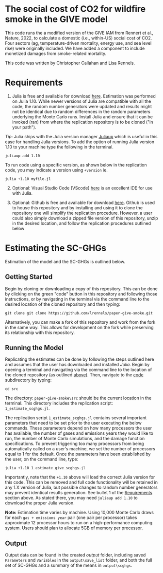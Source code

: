 # The social cost of CO2 for wildfire smoke in the GIVE model

This code runs the a modified version of the GIVE IAM from Rennert et al., Nature, 2022, to calculate a domestic (i.e., within-US) social cost of CO2. Four sectors (ag, temperature-driven mortality, energy use, and sea level rise) were originally included. We have added a component to include monetized damages from smoke-related mortality.

This code was written by Christopher Callahan and Lisa Rennels. 

# Requirements 

1. Julia is free and available for download [here](https://julialang.org/). Estimation was performed on Julia 1.10. While newer versions of Julia are compatible with all the code, the random number generators were updated and results might not be identical due to random differences in the random parameters underlying the Monte Carlo runs. Install Julia and ensure that it can be invoked (ran) from where the replication repository is to be cloned ("in your path").

*Tip*: Julia ships with the Julia version manager [Juliaup](https://github.com/JuliaLang/juliaup) which is useful in this case for handling Julia versions. To add the option of running Julia version 1.10 to your machine type the following in the terminal.
```
juliaup add 1.10
```
To run code using a specific version, as shown below in the replication code, you may indicate a version using `+version` ie.
```
julia +1.10 myfile.jl
```

2. Optional: Visual Studio Code (VScode) [here](https://code.visualstudio.com) is an excellent IDE for use with Julia.

3. Optional: Github is free and available for download [here](https://github.com/git-guides/install-git). Github is used to house this repository and by installing and using it to clone the repository one will simplify the replication procedure. However, a user could also simply download a zipped file version of this repository, unzip in the desired location, and follow the replication procedures outlined below

# Estimating the SC-GHGs
Estimation of the model and the SC-GHGs is outlined below.

## Getting Started 

Begin by cloning or downloading a copy of this repository. This can be done by clicking on the green "code" button in this repository and following those instructions, or by navigating in the terminal via the command line to the desired location of the cloned repository and then typing:
```
git clone git clone https://github.com/lrennels/paper-give-smoke.git
```
Alternatively, you can make a fork of this repository and work from the fork in the same way. This allows for development on the fork while preserving its relationship with this repository.

## Running the Model

Replicating the estimates can be done by following the steps outlined here and assumes that the user has downloaded and installed *Julia*. Begin by opening a terminal and navigating via the command line to the location of the cloned repository (as outlined [above](#getting-started)). Then, navigate to the [code](src) subdirectory by typing:

```
cd src
```

The directory: `paper-give-smoke\src` should be the current location in the terminal. This directory includes the replication script: `1_estimate_scghgs.jl`. 

The replication script `1_estimate_scghgs.jl` contains several important parameters that need to be set prior to the user executing the below commands.  These parameters depend on how many processors the user has available, the number of gases and emissions years they would like to run, the number of Monte Carlo simulations, and the damage function specifications. To prevent triggering too many processors from being automatically called on a user's machine, we set the number of processors equal to 1 for the default. Once the parameters have been established by the user, on the command line, type: 

```
julia +1.10 1_estimate_give_scghgs.jl
```

Importantly, note that the `+1.10` above will load the correct Julia version for this code. This can be removed and full code functionality will be retained in any 1.X version of Julia, but possible changes to random number generators may prevent identical results generation. See bullet 1 of the [Requirements](#requirements) section above. As stated there, you may need `juliaup add 1.10` to download the proper Julia version.

**Note:** Estimation time varies by machine. Using 10,000 Monte Carlo draws for each `gas + emissions year` pair (one pair per processor) takes approximate 12 processor hours to run on a high-performance computing system. Users should plan to allocate 5GB of memory per processor. 

## Output

Output data can be found in the created *output* folder, including saved `Parameters` and `Variables` in the `output\save_list` folder, and both the full set of SC-GHGs and a summary of the means in `output\scghgs`.